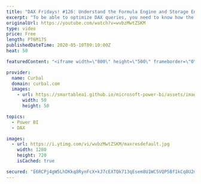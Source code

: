 ```yaml
---
title: "DAX Fridays! #126: Understand the Formula Engine and Storage Engine to optimize your DAX queries"
excerpt: "To be able to optimize DAX queries, you need to know how the formula engine and the storage engine work with them, so how about we let them explain themselves? #curbal #powerbi #dax #DAXFridays  Hope you enjoy the video, i had fun doing it :)  Have you missed the Vertipaq series? Here are the videos:"
originalUrl: https://youtube.com/watch?v=wvbzMwtZSKM
type: video
price: Free
length: PT6M17S
publishedDateTime: 2020-05-10T09:10:00Z
heat: 50

featuredContent: "<iframe width=\"800\" height=\"500\" frameborder=\"0\" src=\"https://www.youtube.com/embed/wvbzMwtZSKM\" allow=\"accelerometer; autoplay; encrypted-media; gyroscope; picture-in-picture\" allowfullscreen></iframe>"

provider:
  name: Curbal
  domain: curbal.com
  images:
    - url: https://smartableai.github.io/microsoft-power-bi/assets/images/organizations/curbal.com-50x50.jpg
      width: 50
      height: 50

topics:
  - Power BI
  - DAX

images:
  - url: https://i.ytimg.com/vi/wvbzMwtZSKM/maxresdefault.jpg
    width: 1280
    height: 720
    isCached: true

secured: "E6RCPj4gW5LhDKkq8RynFcX+kJ7cEXTQk713qEsem8U1WC5VQP5Bf1kCq8U2mGeZkd7rQcPsqECBaI3E5BukHBmRQ/yW9uD13ImYqc5GPYBg+uQWxu2831j2pBhyDbpSCckN9h5yJiV3pFyAA3u2bB6+SJAF/ObXqHArHDrcO3MQenvOo11dsAUTNf6NBJBoCysPwf0L2DNqspDLgCGprra2mPANEbJ+pmE0WcbBHknolaFH5pIhnL1Pn32OngefxN3ow75GLNI5hKEQ/e8K5MOrs+Z9gdCijz5oF8ZWx5WCKrEO/VpUv2lmkLi9jbvoPJCz2YWiEzDiNWVCzz9dhu5jwJ4V8Xr9i0znrBh+B+ZcJdn38VulSO+4CwAciPgLRforuQ5LEckR8mETLb0uWTEVrGUQKC5+/u9HHrvEgYg=;gIasxRQDWBbFzy+LJkq0Hg=="
---
```


